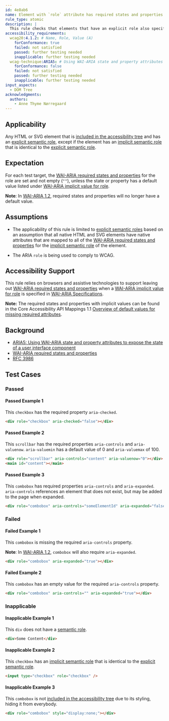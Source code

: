 ```yaml
---
id: 4e8ab6
name: Element with `role` attribute has required states and properties
rule_type: atomic
description: |
  This rule checks that elements that have an explicit role also specify all required states and properties.
accessibility_requirements:
  wcag20:4.1.2: # Name, Role, Value (A)
    forConformance: true
    failed: not satisfied
    passed: further testing needed
    inapplicable: further testing needed
  wcag-technique:ARIA5: # Using WAI-ARIA state and property attributes to expose the state of a user interface component
    forConformance: false
    failed: not satisfied
    passed: further testing needed
    inapplicable: further testing needed
input_aspects:
  - DOM Tree
acknowledgments:
  authors:
    - Anne Thyme Nørregaard
---
```


## Applicability

Any HTML or SVG element that is [included in the accessibility tree][] and has an [explicit semantic role][], except if the element has an [implicit semantic role][] that is identical to the [explicit semantic role][].

## Expectation

For each test target, the [WAI-ARIA required states and properties][] for the role are set and not empty (`""`), unless the state or property has a default value listed under [WAI-ARIA implicit value for role][].

**Note**: In [WAI-ARIA 1.2][], required states and properties will no longer have a default value.

## Assumptions

- The applicability of this rule is limited to [explicit semantic roles][explicit semantic role] based on an assumption that all native HTML and SVG elements have native attributes that are mapped to all of the [WAI-ARIA required states and properties](https://www.w3.org/TR/wai-aria/#requiredState) for the [implicit semantic role][] of the element.

- The ARIA `role` is being used to comply to WCAG.

## Accessibility Support

This rule relies on browsers and assistive technologies to support leaving out [WAI-ARIA required states and properties][] when a [WAI-ARIA implicit value for role][] is specified in [WAI-ARIA Specifications](#wai-aria-specifications).

**Note:** The required states and properties with implicit values can be found in the Core Accessibility API Mappings 1.1 [Overview of default values for missing required attributes](https://www.w3.org/TR/core-aam-1.1/#authorErrorDefaultValuesTable).

## Background

- [ARIA5: Using WAI-ARIA state and property attributes to expose the state of a user interface component](https://www.w3.org/WAI/WCAG21/Techniques/aria/ARIA5)
- [WAI-ARIA required states and properties](https://www.w3.org/TR/wai-aria-1.1/#requiredState)
- [RFC 3986](https://www.ietf.org/rfc/rfc3986.txt)

## Test Cases

### Passed

#### Passed Example 1

This `checkbox` has the required property `aria-checked`.

```html
<div role="checkbox" aria-checked="false"></div>
```

#### Passed Example 2

This `scrollbar` has the required properties `aria-controls` and `aria-valuenow`. `aria-valuemin` has a default value of 0 and `aria-valuemax` of 100.

```html
<div role="scrollbar" aria-controls="content" aria-valuenow="0"></div>
<main id="content"></main>
```

#### Passed Example 3

This `combobox` has required properties `aria-controls` and `aria-expanded`. `aria-controls` references an element that does not exist, but may be added to the page when expanded.

```html
<div role="combobox" aria-controls="someElementId" aria-expanded="false"></div>
```

### Failed

#### Failed Example 1

This `combobox` is missing the required `aria-controls` property.

**Note**: In [WAI-ARIA 1.2][], `combobox` will also require `aria-expanded`.

```html
<div role="combobox" aria-expanded="true"></div>
```

#### Failed Example 2

This `combobox` has an empty value for the required `aria-controls` property.

```html
<div role="combobox" aria-controls="" aria-expanded="true"></div>
```

### Inapplicable

#### Inapplicable Example 1

This `div` does not have a [semantic role](#semantic-role).

```html
<div>Some Content</div>
```

#### Inapplicable Example 2

This `checkbox` has an [implicit semantic role](#implicit-role) that is identical to the [explicit semantic role](#explicit-role).

```html
<input type="checkbox" role="checkbox" />
```

#### Inapplicable Example 3

This `combobox` is not [included in the accessibility tree][] due to its styling, hiding it from everybody.

```html
<div role="combobox" style="display:none;"></div>
```

[explicit semantic role]: #explicit-role 'Definition of explicit semantic role'
[implicit semantic role]: #implicit-role 'Definition of implicit semantic role'
[included in the accessibility tree]: #included-in-the-accessibility-tree 'Definition of Included in The Accessibility Tree'
[wai-aria required states and properties]: https://www.w3.org/TR/wai-aria-1.1/#requiredState
[wai-aria implicit value for role]: https://www.w3.org/TR/wai-aria-1.1/#implictValueForRole
[wai-aria 1.2]: https://www.w3.org/TR/wai-aria-1.2/
